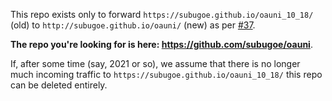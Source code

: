 This repo exists only to forward `https://subugoe.github.io/oauni_10_18/` (old) to `http://subugoe.github.io/oauni/` (new) as per [#37](https://github.com/subugoe/oauni_10_18/issues/37).

**The repo you're looking for is here: https://github.com/subugoe/oauni**.

If, after some time (say, 2021 or so), we assume that there is no longer much incoming traffic to `https://subugoe.github.io/oauni_10_18/` this repo can be deleted entirely.

